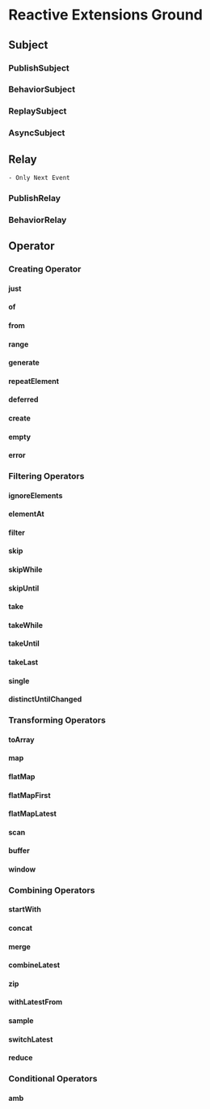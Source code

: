 # Reactive Extensions Ground

## Subject

### PublishSubject

### BehaviorSubject

### ReplaySubject

### AsyncSubject

## Relay

    - Only Next Event

### PublishRelay

### BehaviorRelay

## Operator

### Creating Operator

#### just

#### of

#### from

#### range

#### generate

#### repeatElement

#### deferred

#### create

#### empty

#### error

### Filtering Operators

#### ignoreElements

#### elementAt

#### filter

#### skip

#### skipWhile

#### skipUntil

#### take

#### takeWhile

#### takeUntil

#### takeLast

#### single

#### distinctUntilChanged

### Transforming Operators

#### toArray

#### map

#### flatMap

#### flatMapFirst

#### flatMapLatest

#### scan

#### buffer

#### window

### Combining Operators

#### startWith

#### concat

#### merge

#### combineLatest

#### zip

#### withLatestFrom

#### sample

#### switchLatest

#### reduce

### Conditional Operators

#### amb
